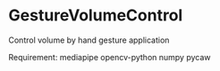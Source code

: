 # GestureVolumeControl
Control volume by hand gesture application

Requirement:
  mediapipe
  opencv-python
  numpy
  pycaw
